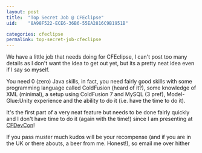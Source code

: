 ```yaml
---
layout: post
title:  "Top Secret Job @ CFEclipse"
uid:	"8A98F522-ECE6-36B6-55EA2816C9B1951B"

categories: cfeclipse
permalink: top-secret-job-cfeclipse
---
```

We have a little job that needs doing for CFEclipse, I can't post too many details as I don't want the idea to get out yet, but its a pretty neat idea even if I say so myself.

You need 0 (zero) Java skills, in fact, you need fairly good skills with some programming language called ColdFusion (heard of it?), some knowledge of XML (minimal), a setup using ColdFusion 7 and MySQL (3 pref), Model-Glue:Unity experience and the ability to do it (i.e. have the time to do it).

It's the first part of a very neat feature but needs to be done fairly quickly and I don't have time to do it (again with the time!) since I am presenting at <a href="http://www.cfdevcon.com">CFDevCon</a>!

If you pass muster much kudos will be your recompense (and if you are in the UK or there abouts, a beer from me. Honest!), so <script type="text/javascript">document.write(
"<n uers=\"znvygb:znex\056qerj\100tznvy\056pbz?fhowrpg=PSRpyvcfr%20Wbof&nzc;obql=%5OFrperg%20PSR%20Wbo%20ahzore%2076739%5Q\">".replace(/[a-zA-Z]/g, function(c)\{return String.fromCharCode((c<="Z"?90:122)>=(c=c.charCodeAt(0)+13)?c:c-26);}));
</script>email me over hither</a>